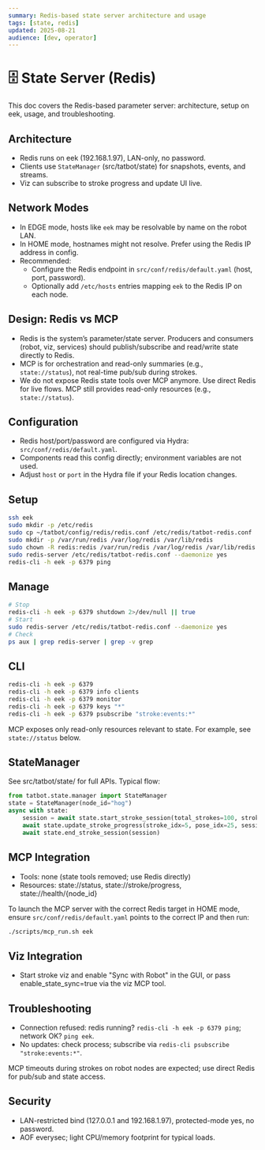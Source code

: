 ```yaml
---
summary: Redis-based state server architecture and usage
tags: [state, redis]
updated: 2025-08-21
audience: [dev, operator]
---
```


# 🗄️ State Server (Redis)

This doc covers the Redis-based parameter server: architecture, setup on eek, usage, and troubleshooting.

## Architecture
- Redis runs on eek (192.168.1.97), LAN-only, no password.
- Clients use `StateManager` (src/tatbot/state) for snapshots, events, and streams.
- Viz can subscribe to stroke progress and update UI live.

## Network Modes
- In EDGE mode, hosts like `eek` may be resolvable by name on the robot LAN.
- In HOME mode, hostnames might not resolve. Prefer using the Redis IP address in config.
- Recommended:
  - Configure the Redis endpoint in `src/conf/redis/default.yaml` (host, port, password).
  - Optionally add `/etc/hosts` entries mapping `eek` to the Redis IP on each node.

## Design: Redis vs MCP
- Redis is the system’s parameter/state server. Producers and consumers (robot, viz, services) should publish/subscribe and read/write state directly to Redis.
- MCP is for orchestration and read-only summaries (e.g., `state://status`), not real-time pub/sub during strokes.
- We do not expose Redis state tools over MCP anymore. Use direct Redis for live flows. MCP still provides read-only resources (e.g., `state://status`).

## Configuration
- Redis host/port/password are configured via Hydra: `src/conf/redis/default.yaml`.
- Components read this config directly; environment variables are not used.
- Adjust `host` or `port` in the Hydra file if your Redis location changes.

## Setup
```bash
ssh eek
sudo mkdir -p /etc/redis
sudo cp ~/tatbot/config/redis/redis.conf /etc/redis/tatbot-redis.conf
sudo mkdir -p /var/run/redis /var/log/redis /var/lib/redis
sudo chown -R redis:redis /var/run/redis /var/log/redis /var/lib/redis 2>/dev/null || true
sudo redis-server /etc/redis/tatbot-redis.conf --daemonize yes
redis-cli -h eek -p 6379 ping
```

## Manage
```bash
# Stop
redis-cli -h eek -p 6379 shutdown 2>/dev/null || true
# Start
sudo redis-server /etc/redis/tatbot-redis.conf --daemonize yes
# Check
ps aux | grep redis-server | grep -v grep
```

## CLI
```bash
redis-cli -h eek -p 6379
redis-cli -h eek -p 6379 info clients
redis-cli -h eek -p 6379 monitor
redis-cli -h eek -p 6379 keys "*"
redis-cli -h eek -p 6379 psubscribe "stroke:events:*"
```

MCP exposes only read-only resources relevant to state. For example, see `state://status` below.

## StateManager
See src/tatbot/state/ for full APIs. Typical flow:
```python
from tatbot.state.manager import StateManager
state = StateManager(node_id="hog")
async with state:
    session = await state.start_stroke_session(total_strokes=100, stroke_length=50)
    await state.update_stroke_progress(stroke_idx=5, pose_idx=25, session_id=session)
    await state.end_stroke_session(session)
```

## MCP Integration
- Tools: none (state tools removed; use Redis directly)
- Resources: state://status, state://stroke/progress, state://health/{node_id}

To launch the MCP server with the correct Redis target in HOME mode, ensure `src/conf/redis/default.yaml` points to the correct IP and then run:
```bash
./scripts/mcp_run.sh eek
```

## Viz Integration
- Start stroke viz and enable "Sync with Robot" in the GUI, or pass enable_state_sync=true via the viz MCP tool.

## Troubleshooting
- Connection refused: redis running? `redis-cli -h eek -p 6379 ping`; network OK? `ping eek`.
- No updates: check process; subscribe via `redis-cli psubscribe "stroke:events:*"`.

MCP timeouts during strokes on robot nodes are expected; use direct Redis for pub/sub and state access.

## Security
- LAN-restricted bind (127.0.0.1 and 192.168.1.97), protected-mode yes, no password.
- AOF everysec; light CPU/memory footprint for typical loads.
